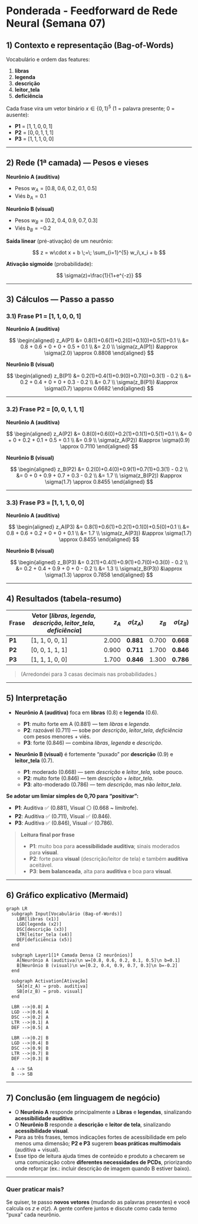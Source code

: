 # Ponderada - Feedforward de Rede Neural (Semana 07)

## 1) Contexto e representação (Bag-of-Words)

Vocabulário e ordem das features:

1. **libras**
2. **legenda**
3. **descrição**
4. **leitor\_tela**
5. **deficiência**

Cada frase vira um vetor binário $x\in\{0,1\}^5$ (1 = palavra presente; 0 = ausente):

* **P1** = $[1,\,1,\,0,\,0,\,1]$
* **P2** = $[0,\,0,\,1,\,1,\,1]$
* **P3** = $[1,\,1,\,1,\,0,\,0]$

---

## 2) Rede (1ª camada) — Pesos e vieses

**Neurônio A (auditiva)**

* Pesos $w_A = [0.8,\; 0.6,\; 0.2,\; 0.1,\; 0.5]$
* Viés $b_A = 0.1$

**Neurônio B (visual)**

* Pesos $w_B = [0.2,\; 0.4,\; 0.9,\; 0.7,\; 0.3]$
* Viés $b_B = -0.2$

**Saída linear** (pré-ativação) de um neurônio:

$$
z = w\cdot x + b \;=\; \sum_{i=1}^{5} w_i\,x_i + b
$$

**Ativação sigmoide** (probabilidade):

$$
\sigma(z)=\frac{1}{1+e^{-z}}
$$

---

## 3) Cálculos — Passo a passo

### 3.1) Frase P1 = $[1,1,0,0,1]$

**Neurônio A (auditiva)**

$$
\begin{aligned}
z_A(P1) &= 0.8(1)+0.6(1)+0.2(0)+0.1(0)+0.5(1)+0.1 \\
        &= 0.8 + 0.6 + 0 + 0 + 0.5 + 0.1 \\
        &= 2.0 \\
\sigma(z_A(P1)) &\approx \sigma(2.0) \approx 0.8808
\end{aligned}
$$

**Neurônio B (visual)**

$$
\begin{aligned}
z_B(P1) &= 0.2(1)+0.4(1)+0.9(0)+0.7(0)+0.3(1) - 0.2 \\
        &= 0.2 + 0.4 + 0 + 0 + 0.3 - 0.2 \\
        &= 0.7 \\
\sigma(z_B(P1)) &\approx \sigma(0.7) \approx 0.6682
\end{aligned}
$$

---

### 3.2) Frase P2 = $[0,0,1,1,1]$

**Neurônio A (auditiva)**

$$
\begin{aligned}
z_A(P2) &= 0.8(0)+0.6(0)+0.2(1)+0.1(1)+0.5(1)+0.1 \\
        &= 0 + 0 + 0.2 + 0.1 + 0.5 + 0.1 \\
        &= 0.9 \\
\sigma(z_A(P2)) &\approx \sigma(0.9) \approx 0.7110
\end{aligned}
$$

**Neurônio B (visual)**

$$
\begin{aligned}
z_B(P2) &= 0.2(0)+0.4(0)+0.9(1)+0.7(1)+0.3(1) - 0.2 \\
        &= 0 + 0 + 0.9 + 0.7 + 0.3 - 0.2 \\
        &= 1.7 \\
\sigma(z_B(P2)) &\approx \sigma(1.7) \approx 0.8455
\end{aligned}
$$

---

### 3.3) Frase P3 = $[1,1,1,0,0]$

**Neurônio A (auditiva)**

$$
\begin{aligned}
z_A(P3) &= 0.8(1)+0.6(1)+0.2(1)+0.1(0)+0.5(0)+0.1 \\
        &= 0.8 + 0.6 + 0.2 + 0 + 0 + 0.1 \\
        &= 1.7 \\
\sigma(z_A(P3)) &\approx \sigma(1.7) \approx 0.8455
\end{aligned}
$$

**Neurônio B (visual)**

$$
\begin{aligned}
z_B(P3) &= 0.2(1)+0.4(1)+0.9(1)+0.7(0)+0.3(0) - 0.2 \\
        &= 0.2 + 0.4 + 0.9 + 0 + 0 - 0.2 \\
        &= 1.3 \\
\sigma(z_B(P3)) &\approx \sigma(1.3) \approx 0.7858
\end{aligned}
$$

---

## 4) Resultados (tabela-resumo)

| Frase  | Vetor $[libras,\;legenda,\;descrição,\;leitor\_tela,\;deficiência]$ | $z_A$ | $\sigma(z_A)$ | $z_B$ | $\sigma(z_B)$ |
| ------ | ------------------------------------------------------------------- | ----: | ------------: | ----: | ------------: |
| **P1** | \[1, 1, 0, 0, 1]                                                    | 2.000 |     **0.881** | 0.700 |     **0.668** |
| **P2** | \[0, 0, 1, 1, 1]                                                    | 0.900 |     **0.711** | 1.700 |     **0.846** |
| **P3** | \[1, 1, 1, 0, 0]                                                    | 1.700 |     **0.846** | 1.300 |     **0.786** |

> (Arredondei para 3 casas decimais nas probabilidades.)

---

## 5) Interpretação

* **Neurônio A (auditiva)** foca em **libras** (0.8) e **legenda** (0.6).

  * **P1**: muito forte em A (0.881) — tem *libras* e *legenda*.
  * **P2**: razoável (0.711) — sobe por *descrição*, *leitor\_tela*, *deficiência* com pesos menores + viés.
  * **P3**: forte (0.846) — combina *libras*, *legenda* e *descrição*.

* **Neurônio B (visual)** é fortemente “puxado” por **descrição** (0.9) e **leitor\_tela** (0.7).

  * **P1**: moderado (0.668) — sem *descrição* e *leitor\_tela*, sobe pouco.
  * **P2**: muito forte (0.846) — tem *descrição* + *leitor\_tela*.
  * **P3**: alto-moderado (0.786) — tem *descrição*, mas não *leitor\_tela*.

**Se adotar um limiar simples de 0,70 para “positivar”:**

* **P1**: Auditiva ✅ (0.881), Visual ⚪ (0.668 \~ limítrofe).
* **P2**: Auditiva ✅ (0.711), Visual ✅ (0.846).
* **P3**: Auditiva ✅ (0.846), Visual ✅ (0.786).

> **Leitura final por frase**
>
> * **P1**: muito boa para **acessibilidade auditiva**; sinais moderados para **visual**.
> * **P2**: forte para **visual** (descrição/leitor de tela) e também **auditiva** aceitável.
> * **P3**: **bem balanceada**, alta para **auditiva** e boa para **visual**.

---

## 6) Gráfico explicativo (Mermaid)

```mermaid
graph LR
  subgraph Input[Vocabulário (Bag-of-Words)]
    LBR[libras (x1)]
    LGD[legenda (x2)]
    DSC[descrição (x3)]
    LTR[leitor_tela (x4)]
    DEF[deficiência (x5)]
  end

  subgraph Layer1[1ª Camada Densa (2 neurônios)]
    A[Neurônio A (auditiva)\n w=[0.8, 0.6, 0.2, 0.1, 0.5]\n b=0.1]
    B[Neurônio B (visual)\n w=[0.2, 0.4, 0.9, 0.7, 0.3]\n b=-0.2]
  end

  subgraph Activation[Ativação]
    SA[σ(z_A) → prob. auditiva]
    SB[σ(z_B) → prob. visual]
  end

  LBR -->|0.8| A
  LGD -->|0.6| A
  DSC -->|0.2| A
  LTR -->|0.1| A
  DEF -->|0.5| A

  LBR -->|0.2| B
  LGD -->|0.4| B
  DSC -->|0.9| B
  LTR -->|0.7| B
  DEF -->|0.3| B

  A --> SA
  B --> SB
```

---

## 7) Conclusão (em linguagem de negócio)

* O **Neurônio A** responde principalmente a **Libras** e **legendas**, sinalizando **acessibilidade auditiva**.
* O **Neurônio B** responde a **descrição** e **leitor de tela**, sinalizando **acessibilidade visual**.
* Para as três frases, temos indicações fortes de acessibilidade em pelo menos uma dimensão; **P2 e P3** sugerem **boas práticas multimodais** (auditiva + visual).
* Esse tipo de leitura ajuda times de conteúdo e produto a checarem se uma comunicação cobre **diferentes necessidades de PCDs**, priorizando onde reforçar (ex.: incluir descrição de imagem quando B estiver baixo).

---

### Quer praticar mais?

Se quiser, te passo **novos vetores** (mudando as palavras presentes) e você calcula os $z$ e $\sigma(z)$. A gente confere juntos e discute como cada termo “puxa” cada neurônio.
